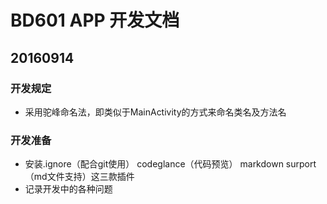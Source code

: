 BD601 APP 开发文档
===
## 20160914
### 开发规定
- 采用驼峰命名法，即类似于MainActivity的方式来命名类名及方法名

### 开发准备
- 安装.ignore（配合git使用） codeglance（代码预览） markdown surport（md文件支持）这三款插件
- 记录开发中的各种问题


